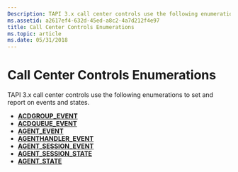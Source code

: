 ```yaml
---
Description: TAPI 3.x call center controls use the following enumerations to set and report on events and states.
ms.assetid: a2617ef4-632d-45ed-a8c2-4a7d212f4e97
title: Call Center Controls Enumerations
ms.topic: article
ms.date: 05/31/2018
---
```


# Call Center Controls Enumerations

TAPI 3.x call center controls use the following enumerations to set and report on events and states.

-   [**ACDGROUP\_EVENT**](https://msdn.microsoft.com/en-us/library/ms726005(v=VS.85).aspx)
-   [**ACDQUEUE\_EVENT**](https://msdn.microsoft.com/en-us/library/ms726006(v=VS.85).aspx)
-   [**AGENT\_EVENT**](https://msdn.microsoft.com/en-us/library/ms726023(v=VS.85).aspx)
-   [**AGENTHANDLER\_EVENT**](https://msdn.microsoft.com/en-us/library/ms726021(v=VS.85).aspx)
-   [**AGENT\_SESSION\_EVENT**](https://msdn.microsoft.com/en-us/library/ms726024(v=VS.85).aspx)
-   [**AGENT\_SESSION\_STATE**](https://msdn.microsoft.com/en-us/library/ms726025(v=VS.85).aspx)
-   [**AGENT\_STATE**](https://msdn.microsoft.com/en-us/library/ms726204(v=VS.85).aspx)

 

 



